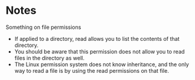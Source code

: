 # Notes 

Something on file permissions

- If applied to a directory, read allows you to list the contents of that directory. 
- You should be aware that this permission does not allow you to read files in the directory as well.
- The Linux permission system does not know inheritance, and the only way to read a file is by using the read permissions on that file. 
